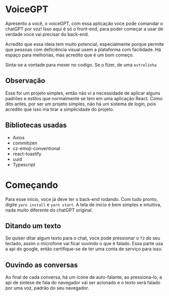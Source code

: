 # VoiceGPT
Apresento a você, o voiceGPT, com essa aplicação voce pode comandar o chatGPT por voz! 
Isso aqui é só o front-end, para poder começar a usar de verdade voce vai precisar do back-end.  

Acredito que essa ideia tem muito potencial, especialmente porque permite que pessoas com deficiência visual usem a plataforma com facilidade. Há espaço para melhorias, mas acredito que é um bom começo. 

Sinta-se a vontade para mexer no codigo. Se o fizer, de uma ```estrelinha```

## Observação
Esse foi um projeto simples, então não vi a necessidade de aplicar alguns padrões e estilos que normalmente se tem em uma aplicação React. 
Como dito antes, por ser um projeto simples, não há um sistema de login, pois acredito que isso iria tirar a simplicidade do projeto. 

## Bibliotecas usadas
* Axios
* commitizen
* cz-emoji-conventional
* react-toastify
* uuid
* Typescript

# Começando
Para esse inicio, voce já deve ter o back-end rodando. Com tudo pronto, digite ```yarn install``` e ```yarn start```.
A tela de inicio é bem simples e intuitiva, nada muito diferente do chatGPT original. 

## Ditando um texto 
Se quiser ditar algum texto para o chat, voce pode pressionar o ```f2``` do seu teclado, assim o microfone vai ficar ouvindo o que é falado. Essa parte usa a api do google, então certifique-se de ter uma conta de serviço para isso. 


## Ouvindo as conversas
Ao final de cada conversa, há um icone de auto-falante, ao pressiona-lo, a api de sintese de fala do navegador vai ser acionado e o texto será falado por uma voz, padrão do seu navegador. 
